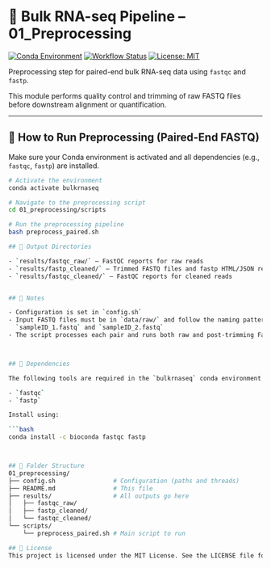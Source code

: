 # 🧬 Bulk RNA-seq Pipeline – 01_Preprocessing

[![Conda Environment](https://img.shields.io/badge/env-conda-blue)](https://docs.conda.io/)
[![Workflow Status](https://img.shields.io/badge/status-active-brightgreen)](#)
[![License: MIT](https://img.shields.io/badge/license-MIT-blue.svg)](../LICENSE)

Preprocessing step for paired-end bulk RNA-seq data using `fastqc` and `fastp`.

This module performs quality control and trimming of raw FASTQ files before downstream alignment or quantification.

---

## 🚀 How to Run Preprocessing (Paired-End FASTQ)

Make sure your Conda environment is activated and all dependencies (e.g., `fastqc`, `fastp`) are installed.

```bash
# Activate the environment
conda activate bulkrnaseq

# Navigate to the preprocessing script
cd 01_preprocessing/scripts

# Run the preprocessing pipeline
bash preprocess_paired.sh

## 📂 Output Directories

- `results/fastqc_raw/` — FastQC reports for raw reads  
- `results/fastp_cleaned/` — Trimmed FASTQ files and fastp HTML/JSON reports  
- `results/fastqc_cleaned/` — FastQC reports for cleaned reads


## 📎 Notes

- Configuration is set in `config.sh`  
- Input FASTQ files must be in `data/raw/` and follow the naming pattern:  
  `sampleID_1.fastq` and `sampleID_2.fastq`  
- The script processes each pair and runs both raw and post-trimming FastQC



## 🔧 Dependencies

The following tools are required in the `bulkrnaseq` conda environment:

- `fastqc`
- `fastp`

Install using:

```bash
conda install -c bioconda fastqc fastp



## 📁 Folder Structure
01_preprocessing/
├── config.sh                # Configuration (paths and threads)
├── README.md                # This file
├── results/                 # All outputs go here
│   ├── fastqc_raw/
│   ├── fastp_cleaned/
│   └── fastqc_cleaned/
└── scripts/
    └── preprocess_paired.sh # Main script to run

## 📘 License
This project is licensed under the MIT License. See the LICENSE file for details.

